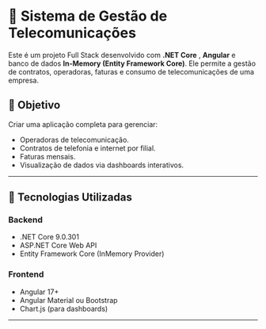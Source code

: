 # 📡 Sistema de Gestão de Telecomunicações

Este é um projeto Full Stack desenvolvido com **.NET Core** , **Angular** e banco de dados **In-Memory (Entity Framework Core)**. Ele permite a gestão de contratos, operadoras, faturas e consumo de telecomunicações de uma empresa.

## 🎯 Objetivo

Criar uma aplicação completa para gerenciar:

- Operadoras de telecomunicação.
- Contratos de telefonia e internet por filial.
- Faturas mensais.
- Visualização de dados via dashboards interativos.

---

## 🔧 Tecnologias Utilizadas

### Backend
- .NET Core 9.0.301
- ASP.NET Core Web API
- Entity Framework Core (InMemory Provider)

### Frontend
- Angular 17+
- Angular Material ou Bootstrap
- Chart.js (para dashboards)

---

